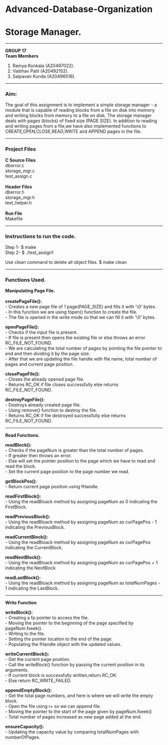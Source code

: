 # Advanced-Database-Organization
<h1>Storage Manager.</h1>

<hr>

<b>GROUP 17</b> <br>
<b>Team Members </b> <br>
1. Ramya Konkala  (A20497022).<br>
2. Vaibhav Patil  (A20492152).<br>
3. Saipavan Kunda (A20496516).<br>

<hr>

<h3>Aim: </h3>
The goal of this assignment is to implement a simple storage manager - a module that is capable of reading blocks from a file on disk into memory and writing blocks from memory to a file on disk. The storage manager deals with pages (blocks) of fixed size (PAGE SIZE). In addition to reading and writing pages from a file,we have also implemented functions to CREATE,OPEN,CLOSE,READ,WRITE and APPEND pages in the file.

<hr>

<h3>Project Files</h3>

<b>C Source Files </b> </br> 
dberror.c <br>
storage_mgr.c <br>
test_assign.c <br>
<br>
<b>Header Files </b> </br> 
dberror.h <br>
storage_mgr.h <br>
test_helper.h <br>
<br>
<b>Run File</b><br>
Makefile <br>

<hr>


<h3>Instructions to run the code.</h3>
Step 1-  $ make <br>
Step 2-  $ ./test_assign1

Use clean command to delete all object files.
$ make clean <br>
<hr>

<h3>Functions Used. </h3>

<b>Manipulating Page File.</b><br>
<br>
<b>createPageFile():</b><br>
      - Creates a new page file of 1 page(PAGE_SIZE) and fills it with '\0' bytes.<br>
      - In this function we are using fopen() function to create the file.<br>
      - The file is opened in the write mode so that we can fill it with '\0' bytes.<br>

<b>openPageFile():</b><br>
      - Checks if the input file is present.<br>
      - If file is present then opens the existing file or else throws an error RC_FILE_NOT_FOUND.<br>
      - We are calculating the total number of pages by pointing the file pointer to end and then dividing it by the page size.<br> 
      - After that we are updating the file handle with file name, total number of pages and current page position.<br>
      
<b>closePageFile():</b><br>
      - Closes the already opened page file.<br>
      - Returns RC_OK if file closes successfully else returns RC_FILE_NOT_FOUND.<br>

<b>destroyPageFile():</b><br>
      - Destroys already created page file.<br>
      - Using remove() function to destroy the file.<br>
      - Returns RC_OK if file destroyed successfully else returns RC_FILE_NOT_FOUND.<br>
      
<hr>

<b>Read Functions.</b><br>

<b>readBlock():</b><br>
      - Checks if the pageNum is greater than the total number of pages.<br>
      - If greater then throws an error.<br>
      - Else  will set the pointer position to the page which we have to read and read the block.<br>
      - Set the current page position to the page number we read.<br>

<b>getBlockPos():</b> <br>
      - Return current page position using fHandle.<br>
      
<b>readFirstBlock():</b> <br>
      - Using the readBloack method by assigning pageNum as 0 indicating the FirstBlock. <br>
      
<b>readPreviousBlock():</b><br>
      - Using the readBloack method by assigning pageNum as curPagePos - 1 indicating the PreviousBlock. <br>
      
<b>readCurrentBlock():</b><br>
      - Using the readBloack method by assigning pageNum as curPagePos indicating the CurrentBlock.<br>
      
<b>readNextBlock():</b> <br>
      - Using the readBloack method by assigning pageNum as curPagePos + 1 indicating the NextBlock<br>
      
<b>readLastBlock():</b> <br>
      - Using the readBloack method by assigning pageNum as totalNumPages - 1 indicating the LastBlock.<br>

<hr>

<b> Write Function </b> <br>

<b>writeBlock():</b><br>
      - Creating a fp pointer to access the file.<br>
      - Moving the pointer to the beginning of the page specified by pageNum.fseek().<br>
      - Writing to the file.<br>
      - Setting the pointer location to the end of the page.<br>
      - Populating the fHandle object with the updated values.<br>
      
      
<b>writeCurrentBlock():</b><br>
      - Get the current page position.<br>
      - Call the writeBlock() function by passing the current position in its arguments.<br>
      - If current block is successfully written,return RC_OK.<br>
      - Else return RC_WRITE_FAILED.<br>
      
<b>appendEmptyBlock():</b><br>
      - Get the total page numbers, and here is where we will write the empty block.<br>
      - Open the file using r+ so we can append file.<br>
      - Moving the pointer to the start of the page given by pageNum.fseek() <br>
      - Total number of pages increased as new page added at the end.<br>
      


<b>ensureCapacity():</b> </br>
      - Updating the capacity value by comparing totalNumPages with numberOfPages.


